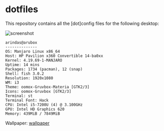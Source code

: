 # dotfiles

This repository contains all the [dot]config files for the
following desktop:

![screenshot](https://github.com/arindas/dotfiles/blob/master/Pictures/screenshots/latest_screenshot.png)

```
arindas@arubox
--------------
OS: Manjaro Linux x86_64
Host: HP Pavilion x360 Convertible 14-ba0xx
Kernel: 4.19.69-1-MANJARO
Uptime: 14 mins
Packages: 1734 (pacman), 12 (snap)
Shell: fish 3.0.2
Resolution: 1920x1080
WM: i3
Theme: oomox-Gruvbox-Materia [GTK2/3]
Icons: oomox-Gruvbox [GTK2/3]
Terminal: st
Terminal Font: Hack
CPU: Intel i5-7200U (4) @ 3.100GHz
GPU: Intel HD Graphics 620
Memory: 439MiB / 7849MiB
```
Wallpaper: [wallpaper](https://github.com/arindas/dotfiles/blob/master/Pictures/DesktopBackground/wallhaven-wy1lyr.jpg)



